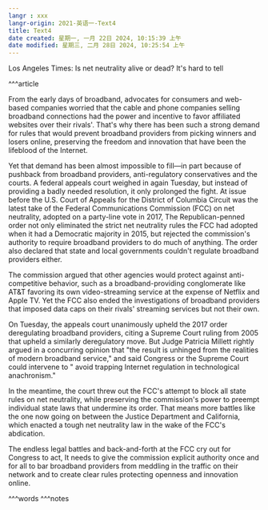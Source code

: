 ```yaml
---
langr : xxx
langr-origin: 2021-英语一-Text4
title: Text4
date created: 星期一, 一月 22日 2024, 10:15:39 上午
date modified: 星期三, 二月 28日 2024, 10:25:54 上午
---
```


Los Angeles Times: Is net neutrality alive or dead? It's hard to tell

^^^article

From the early days of broadband, advocates for consumers and web-based companies worried that the cable and phone companies selling broadband connections had the power and incentive to favor affiliated websites over their rivals'. That's why there has been such a strong demand for rules that would prevent broadband providers from picking winners and losers online, preserving the freedom and innovation that have been the lifeblood of the Internet.

Yet that demand has been almost impossible to fill—in part because of pushback from broadband providers, anti-regulatory conservatives and the courts. A federal appeals court weighed in again Tuesday, but instead of providing a badly needed resolution, it only prolonged the fight. At issue before the U.S. Court of Appeals for the District of Columbia Circuit was the latest take of the Federal Communications Commission (FCC) on net neutrality, adopted on a party-line vote in 2017, The Republican-penned order not only eliminated the strict net neutrality rules the FCC had adopted when it had a Democratic majority in 2015, but rejected the commission's authority to require broadband providers to do much of anything. The order also declared that state and local governments couldn't regulate broadband providers either.

The commission argued that other agencies would protect against anti-competitive behavior, such as a broadband-providing conglomerate like AT&T favoring its own video-streaming service at the expense of Netflix and Apple TV. Yet the FCC also ended the investigations of broadband providers that imposed data caps on their rivals' streaming services but not their own.

On Tuesday, the appeals court unanimously upheld the 2017 order deregulating broadband providers, citing a Supreme Court ruling from 2005 that upheld a similarly deregulatory move. But Judge Patricia Millett rightly argued in a concurring opinion that "the result is unhinged from the realities of modern broadband service," and said Congress or the Supreme Court could intervene to " avoid trapping Internet regulation in technological anachronism."

In the meantime, the court threw out the FCC's attempt to block all state rules on net neutrality, while preserving the commission's power to preempt individual state laws that undermine its order. That means more battles like the one now going on between the Justice Department and California, which enacted a tough net neutrality law in the wake of the FCC's abdication.

The endless legal battles and back-and-forth at the FCC cry out for Congress to act, It needs to give the commission explicit authority once and for all to bar broadband providers from meddling in the traffic on their network and to create clear rules protecting openness and innovation online.

^^^words
^^^notes

